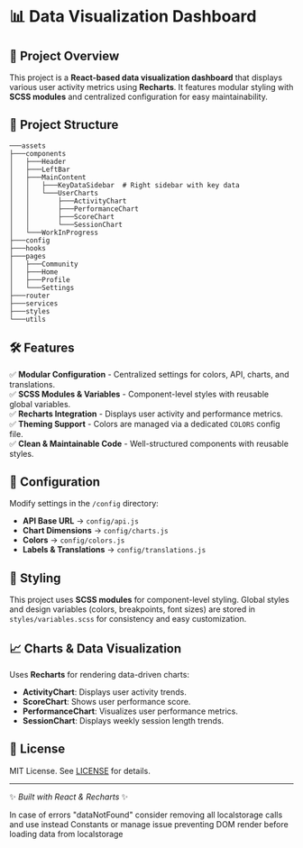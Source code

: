 # 📊 Data Visualization Dashboard

## 🚀 Project Overview
This project is a **React-based data visualization dashboard** that displays various user activity metrics using **Recharts**. It features modular styling with **SCSS modules** and centralized configuration for easy maintainability.

## 📂 Project Structure
```
───assets
├───components
│   ├───Header
│   ├───LeftBar
│   ├───MainContent
│   │   ├───KeyDataSidebar  # Right sidebar with key data
│   │   └───UserCharts
│   │       ├───ActivityChart
│   │       ├───PerformanceChart
│   │       ├───ScoreChart
│   │       └───SessionChart
│   └───WorkInProgress
├───config
├───hooks
├───pages
│   ├───Community
│   ├───Home
│   ├───Profile
│   └───Settings
├───router
├───services
├───styles
└───utils
```

## 🛠️ Features
✅ **Modular Configuration** - Centralized settings for colors, API, charts, and translations.  
✅ **SCSS Modules & Variables** - Component-level styles with reusable global variables.  
✅ **Recharts Integration** - Displays user activity and performance metrics.  
✅ **Theming Support** - Colors are managed via a dedicated `COLORS` config file.  
✅ **Clean & Maintainable Code** - Well-structured components with reusable styles.  


## 🔗 Configuration
Modify settings in the `/config` directory:
- **API Base URL** → `config/api.js`
- **Chart Dimensions** → `config/charts.js`
- **Colors** → `config/colors.js`
- **Labels & Translations** → `config/translations.js`

## 🎨 Styling
This project uses **SCSS modules** for component-level styling. Global styles and design variables (colors, breakpoints, font sizes) are stored in `styles/variables.scss` for consistency and easy customization.

## 📈 Charts & Data Visualization
Uses **Recharts** for rendering data-driven charts:
- **ActivityChart**: Displays user activity trends.
- **ScoreChart**: Shows user performance score.
- **PerformanceChart**: Visualizes user performance metrics.
- **SessionChart**: Displays weekly session length trends.

## 📜 License
MIT License. See [LICENSE](LICENSE) for details.

---
✨ *Built with React & Recharts* ✨

In case of errors "dataNotFound" consider removing all localstorage calls
and use instead Constants or manage issue preventing DOM render before loading data from localstorage